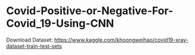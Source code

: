 # Covid-Positive-or-Negative-For-Covid_19-Using-CNN

Download Dataset: https://www.kaggle.com/khoongweihao/covid19-xray-dataset-train-test-sets
